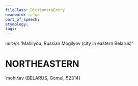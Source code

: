 ```yaml
---
fileClass: DictionaryEntry
headword: מאָליעוו
part_of_speech: 
etymology: 
tags: 
---
```

מאָליעוו
'Mahilyou, Russian Mogilyov (city in eastern Belarus)'

NORTHEASTERN
==============

ˈmoɦiʎəv  {BELARUS, Gomel, 52314}